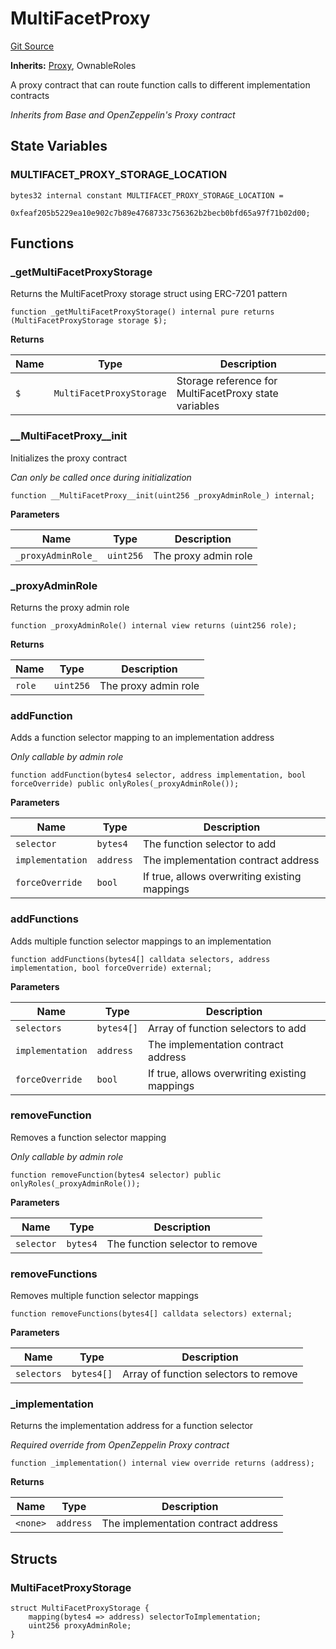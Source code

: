 # MultiFacetProxy
[Git Source](https://github.com/VerisLabs/KAM/blob/7c4c002fe2cce8e1d11c6bc539e18f776ee440fc/src/base/MultiFacetProxy.sol)

**Inherits:**
[Proxy](/src/abstracts/Proxy.sol/abstract.Proxy.md), OwnableRoles

A proxy contract that can route function calls to different implementation contracts

*Inherits from Base and OpenZeppelin's Proxy contract*


## State Variables
### MULTIFACET_PROXY_STORAGE_LOCATION

```solidity
bytes32 internal constant MULTIFACET_PROXY_STORAGE_LOCATION =
    0xfeaf205b5229ea10e902c7b89e4768733c756362b2becb0bfd65a97f71b02d00;
```


## Functions
### _getMultiFacetProxyStorage

Returns the MultiFacetProxy storage struct using ERC-7201 pattern


```solidity
function _getMultiFacetProxyStorage() internal pure returns (MultiFacetProxyStorage storage $);
```
**Returns**

|Name|Type|Description|
|----|----|-----------|
|`$`|`MultiFacetProxyStorage`|Storage reference for MultiFacetProxy state variables|


### __MultiFacetProxy__init

Initializes the proxy contract

*Can only be called once during initialization*


```solidity
function __MultiFacetProxy__init(uint256 _proxyAdminRole_) internal;
```
**Parameters**

|Name|Type|Description|
|----|----|-----------|
|`_proxyAdminRole_`|`uint256`|The proxy admin role|


### _proxyAdminRole

Returns the proxy admin role


```solidity
function _proxyAdminRole() internal view returns (uint256 role);
```
**Returns**

|Name|Type|Description|
|----|----|-----------|
|`role`|`uint256`|The proxy admin role|


### addFunction

Adds a function selector mapping to an implementation address

*Only callable by admin role*


```solidity
function addFunction(bytes4 selector, address implementation, bool forceOverride) public onlyRoles(_proxyAdminRole());
```
**Parameters**

|Name|Type|Description|
|----|----|-----------|
|`selector`|`bytes4`|The function selector to add|
|`implementation`|`address`|The implementation contract address|
|`forceOverride`|`bool`|If true, allows overwriting existing mappings|


### addFunctions

Adds multiple function selector mappings to an implementation


```solidity
function addFunctions(bytes4[] calldata selectors, address implementation, bool forceOverride) external;
```
**Parameters**

|Name|Type|Description|
|----|----|-----------|
|`selectors`|`bytes4[]`|Array of function selectors to add|
|`implementation`|`address`|The implementation contract address|
|`forceOverride`|`bool`|If true, allows overwriting existing mappings|


### removeFunction

Removes a function selector mapping

*Only callable by admin role*


```solidity
function removeFunction(bytes4 selector) public onlyRoles(_proxyAdminRole());
```
**Parameters**

|Name|Type|Description|
|----|----|-----------|
|`selector`|`bytes4`|The function selector to remove|


### removeFunctions

Removes multiple function selector mappings


```solidity
function removeFunctions(bytes4[] calldata selectors) external;
```
**Parameters**

|Name|Type|Description|
|----|----|-----------|
|`selectors`|`bytes4[]`|Array of function selectors to remove|


### _implementation

Returns the implementation address for a function selector

*Required override from OpenZeppelin Proxy contract*


```solidity
function _implementation() internal view override returns (address);
```
**Returns**

|Name|Type|Description|
|----|----|-----------|
|`<none>`|`address`|The implementation contract address|


## Structs
### MultiFacetProxyStorage

```solidity
struct MultiFacetProxyStorage {
    mapping(bytes4 => address) selectorToImplementation;
    uint256 proxyAdminRole;
}
```

